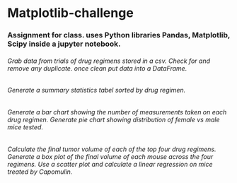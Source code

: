 # Matplotlib-challenge
### Assignment for class. uses Python libraries Pandas, Matplotlib, Scipy inside a jupyter notebook.
###### Grab data from trials of drug regimens stored in a csv. Check for and remove any duplicate. once clean put data into a DataFrame.
###### Generate a summary statistics tabel sorted by drug regimen.
###### Generate a bar chart showing the number of measurements taken on each drug regimen. Generate pie chart showing distribution of female vs male mice tested.
###### Calculate the final tumor volume of each of the top four drug regimens. Generate a box plot of the final volume of each mouse across the four regimens. Use a scatter plot and calculate a linear regression  on mice treated by Capomulin.

